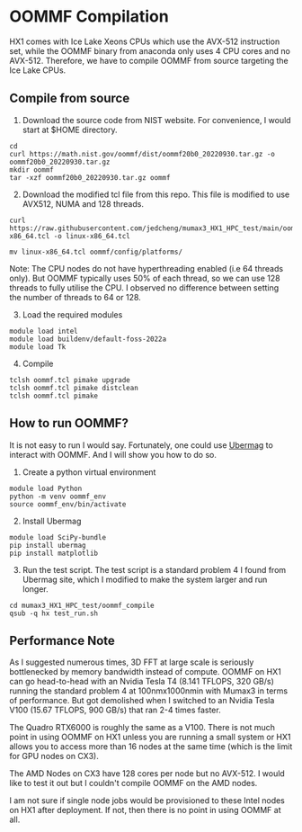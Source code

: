 # OOMMF Compilation

HX1 comes with Ice Lake Xeons CPUs which use the AVX-512 instruction set, while the OOMMF binary from anaconda only uses 4 CPU cores and no AVX-512. Therefore, we have to compile OOMMF from source targeting the Ice Lake CPUs.


## Compile from source

1. Download the source code from NIST website. For convenience, I would start at $HOME directory.
```
cd
curl https://math.nist.gov/oommf/dist/oommf20b0_20220930.tar.gz -o oommf20b0_20220930.tar.gz
mkdir oommf
tar -xzf oommf20b0_20220930.tar.gz oommf
```


2. Download the modified tcl file from this repo. This file is modified to use AVX512, NUMA and 128 threads. 
```
curl https://raw.githubusercontent.com/jedcheng/mumax3_HX1_HPC_test/main/oommf_compile/linux-x86_64.tcl -o linux-x86_64.tcl

mv linux-x86_64.tcl oommf/config/platforms/
```

Note:
The CPU nodes do not have hyperthreading enabled (i.e 64 threads only). But OOMMF typically uses 50% of each thread, so we can use 128 threads to fully utilise the CPU. I observed no difference between setting the number of threads to 64 or 128.



3. Load the required modules
```
module load intel
module load buildenv/default-foss-2022a
module load Tk
```

4. Compile
```
tclsh oommf.tcl pimake upgrade
tclsh oommf.tcl pimake distclean
tclsh oommf.tcl pimake
```



## How to run OOMMF?

It is not easy to run I would say. Fortunately, one could use [Ubermag](https://ubermag.github.io/index.html) to interact with OOMMF. And I will show you how to do so.


1. Create a python virtual environment
```
module load Python
python -m venv oommf_env
source oommf_env/bin/activate
```

2. Install Ubermag
```
module load SciPy-bundle
pip install ubermag
pip install matplotlib
```

3. Run the test script. The test script is a standard problem 4 I found from Ubermag site, which I modified to make the system larger and run longer.
```
cd mumax3_HX1_HPC_test/oommf_compile
qsub -q hx test_run.sh
```


## Performance Note

As I suggested numerous times, 3D FFT at large scale is seriously bottlenecked by memory bandwidth instead of compute. OOMMF on HX1 can go head-to-head with an Nvidia Tesla T4 (8.141 TFLOPS, 320 GB/s) running the standard problem 4 at 100nmx1000nmin with Mumax3 in terms of performance. But got demolished when I switched to an Nvidia Tesla V100 (15.67 TFLOPS, 900 GB/s) that ran 2-4 times faster. 



The Quadro RTX6000 is roughly the same as a V100. There is not much point in using OOMMF on HX1 unless you are running a small system or HX1 allows you to access more than 16 nodes at the same time (which is the limit for GPU nodes on CX3).


The AMD Nodes on CX3 have 128 cores per node but no AVX-512. I would like to test it out but I couldn't compile OOMMF on the AMD nodes. 


I am not sure if single node jobs would be provisioned to these Intel nodes on HX1 after deployment. If not, then there is no point in using OOMMF at all.